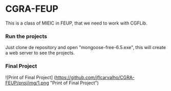 # CGRA-FEUP
This is a class of MIEIC in FEUP, that we need to work with CGFLib.

### Run the projects
Just clone de repository and open "mongoose-free-6.5.exe", this will create a web server to see the projects.

### Final Project
![Print of Final Project] (https://github.com/jflcarvalho/CGRA-FEUP/proj/img/1.png "Print of Final Project")
